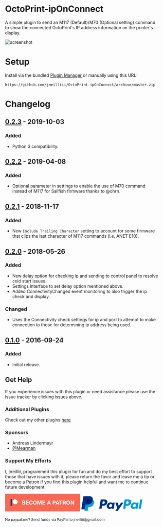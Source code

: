 # OctoPrint-ipOnConnect

A simple plugin to send an M117 (Default)/M70 (Optional setting) command to show the connected OctoPrint's IP address information on the printer's display.

![screenshot](screenshot.jpg)

# Setup

Install via the bundled [Plugin Manager](https://github.com/foosel/OctoPrint/wiki/Plugin:-Plugin-Manager)
or manually using this URL:

    https://github.com/jneilliii/OctoPrint-ipOnConnect/archive/master.zip

# Changelog

## [0.2.3] - 2019-10-03
### Added
- Python 3 compatibility.

## [0.2.2] - 2019-04-08
### Added
- Optional parameter in settings to enable the use of M70 command instead of M117 for Sailfish firmware thanks to @ohrn.

## [0.2.1] - 2018-11-17
### Added
- New `Include Trailing Character` setting to account for some firmware that clips the last character of M117 commands (i.e. ANET E10).

## [0.2.0] - 2018-05-26
### Added
- New delay option for checking ip and sending to control panel to resolve cold start issues.
- Settings interface to set delay option mentioned above.
- Added ConnectivityChanged event monitoring to also trigger the ip check and display.

### Changed
- Uses the Connectivity check settings for ip and port to attempt to make connection to those for determining ip address being used.

## [0.1.0] - 2016-09-24
### Added
- Initial release.

## Get Help

If you experience issues with this plugin or need assistance please use the issue tracker by clicking issues above.

### Additional Plugins

Check out my other plugins [here](https://plugins.octoprint.org/by_author/#jneilliii)

### Sponsors
- Andreas Lindermayr
- [@Mearman](https://github.com/Mearman)

### Support My Efforts
I, jneilliii, programmed this plugin for fun and do my best effort to support those that have issues with it, please return the favor and leave me a tip or become a Patron if you find this plugin helpful and want me to continue future development.

[![Patreon](patreon-with-text-new.png)](https://www.patreon.com/jneilliii) [![paypal](paypal-with-text.png)](https://paypal.me/jneilliii)

<small>No paypal.me? Send funds via PayPal to jneilliii&#64;gmail&#46;com</small>

[0.2.3]: https://github.com/jneilliii/OctoPrint-ipOnConnect/tree/0.2.3
[0.2.2]: https://github.com/jneilliii/OctoPrint-ipOnConnect/tree/0.2.2
[0.2.1]: https://github.com/jneilliii/OctoPrint-ipOnConnect/tree/0.2.1
[0.2.0]: https://github.com/jneilliii/OctoPrint-ipOnConnect/tree/0.2.0
[0.1.0]: https://github.com/jneilliii/OctoPrint-ipOnConnect/tree/0.1.0

